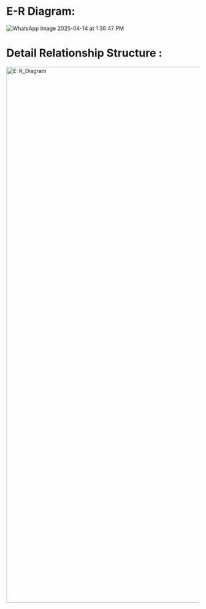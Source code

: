 
# E-R Diagram:


![WhatsApp Image 2025-04-14 at 1 36 47 PM](https://github.com/user-attachments/assets/a504ed62-7241-473b-b430-6b5bd3387db6)



# Detail Relationship Structure :
<img width="1397" alt="E-R_Diagram" src="https://github.com/user-attachments/assets/3bf7f197-49f0-4a53-9c34-980ebbbdef23" />

